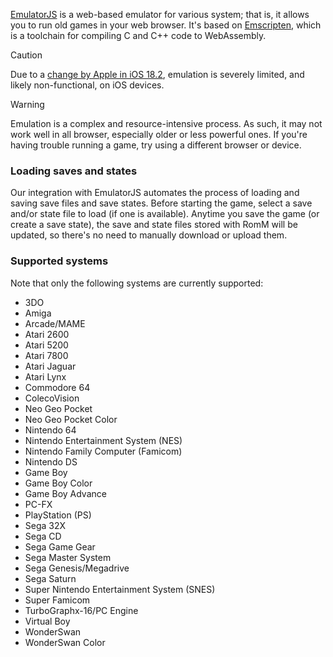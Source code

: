 [EmulatorJS](https://emulatorjs.org/) is a web-based emulator for various system; that is, it allows you to run old games in your web browser. It's based on [Emscripten](https://emscripten.org/), which is a toolchain for compiling C and C++ code to WebAssembly.

> [!CAUTION]
> Due to a [change by Apple in iOS 18.2](https://bugs.webkit.org/show_bug.cgi?id=284752), emulation is severely limited, and likely non-functional, on iOS devices.

> [!WARNING]
> Emulation is a complex and resource-intensive process. As such, it may not work well in all browser, especially older or less powerful ones. If you're having trouble running a game, try using a different browser or device.

### Loading saves and states

Our integration with EmulatorJS automates the process of loading and saving save files and save states. Before starting the game, select a save and/or state file to load (if one is available). Anytime you save the game (or create a save state), the save and state files stored with RomM will be updated, so there's no need to manually download or upload them.

### Supported systems

Note that only the following systems are currently supported:

* 3DO
* Amiga
* Arcade/MAME
* Atari 2600
* Atari 5200
* Atari 7800
* Atari Jaguar
* Atari Lynx
* Commodore 64
* ColecoVision
* Neo Geo Pocket
* Neo Geo Pocket Color
* Nintendo 64
* Nintendo Entertainment System (NES)
* Nintendo Family Computer (Famicom)
* Nintendo DS
* Game Boy
* Game Boy Color
* Game Boy Advance
* PC-FX
* PlayStation (PS)
* Sega 32X
* Sega CD
* Sega Game Gear
* Sega Master System
* Sega Genesis/Megadrive
* Sega Saturn
* Super Nintendo Entertainment System (SNES)
* Super Famicom
* TurboGraphx-16/PC Engine
* Virtual Boy
* WonderSwan
* WonderSwan Color
